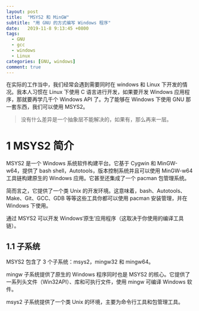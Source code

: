 ```yaml
---
layout: post
title:  "MSYS2 和 MinGW"
subtitle: "用 GNU 的方式编写 Windows 程序"
date:   2019-11-8 9:13:45 +0800
tags:
  - GNU
  - gcc
  - windows
  - Linux
categories: [GNU, windows]
comment: true
---
```


在实际的工作当中，我们经常会遇到需要同时在 windows 和 Linux 下开发的情况。我本人习惯在 Linux 下使用 C 语言进行开发，如果要开发 Windows 应用程序，那就要再学几千个 Windows API 了。为了能够在 Windows 下使用 GNU 那一套东西，我们可以使用 MSYS2。

> 没有什么差异是一个抽象层不能解决的，如果有，那么再来一层。

# 1 MSYS2 简介

MSYS2 是一个 Windows 系统软件构建平台。它基于 Cygwin 和 MinGW-w64，提供了 bash shell，Autotools，版本控制系统并且可以使用 MinGW-w64 工具链构建原生的 Windows 应用。它甚至还集成了一个 pacman 包管理系统。

简而言之，它提供了一个类 Unix 的开发环境。这意味着，bash、Autotools、Make、Git、GCC、GDB 等等这些工具你都可以使用 pacman 安装管理，并在 Windows 下使用。

通过 MSYS2 可以开发 Windows‘原生’应用程序（这取决于你使用的编译工具链）。

## 1.1 子系统

MSYS2 包含了 3 个子系统：msys2，mingw32 和 mingw64。

mingw 子系统提供了原生的 Windows 程序同时也是 MSYS2 的核心。它提供了一系列头文件（Win32API）、库和可执行文件，使用 mingw 可编译 Windows 软件。

msys2 子系统提供了一个类 Unix 的环境，主要为命令行工具和包管理工具。





